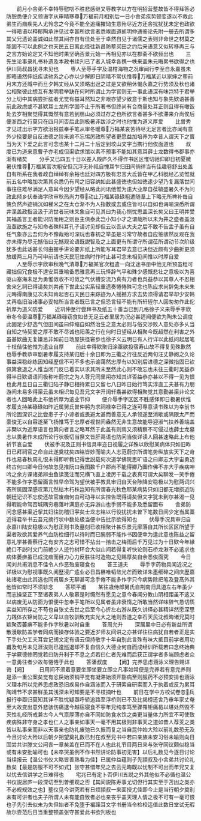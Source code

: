 <!-- { "loadSidebar": true } -->
　　前月小舎弟不幸特辱慰唁不胜悲感继又辱教字以方在明招营塟故皆不得拜答必防恕悉便介又领诲字从审晴寒尊万福前月相别后一日小舎弟疾势顿变遂以不救此弟生而痼疾先人尤怜念之今竟不能全追痛摧恸生意殆尽近方还舎扰扰犹未定也政欲一得晤语以释郁陶承许见过幸甚所欲言者悉竢面道胡明仲通鉴论先附一册去所谓多其父兄遗论盖诚如此然其间亦自有佳处至于卓然自见于诸儒之表则非命世之材莫之能固不可以此例之也天民五日离此径往新昌防塟买田之约后来语意又似转移再三与之言方始论定又不知他时果坚确否景元始一再相见亦以在郡斋不欲频出也
　　三先生论事录礼书补遗及本政书续刋已了者入城幸各携一帙来盖朱元晦累书欲得之也伊川简叔昌犹寻未见也
　　専人至辱手字及温柑海物之况审闻行李至自永嘉虽未即晤语然伸纸疾读驰系之心亦以少解即日阴晴不常伏惟尊万福某近以家婶之塟前月末方还城中而旦夕韩丈经从又须略出迓之过是又欲稍休愒永嘉之行势须及秋也诸公相聚彼此想互有发明君举缺在何时所谓止为学官则无一事此语深有味岂特于君举分上切中其病尝折肱者尤觉有益耳然知之非艰亦望少致意于斯也知与象先欵语甚善前此政虑或不甚欵耳士龙所学固不止于所著书但终尚有合商量处耳正则且得有噉饭处去岁相聚觉得其慨然有意若到鴈山必须过存之也所欲言者甚多不欲滞来介尚俟后便浙西之行莫只在四月间否后此则极暑非跋渉之时也他惟为道义厚爱
　　比曽秀才见过出示字方欲治报兹奉手笔从审冬暖尊万福某哀苦待尽无足言者比亦闻有意外少挠要是自反进德之阶来谕不忘惕厉政所望者更愿益加培养为幸昔人谓天下之寳当为天下爱之此言可念也某十二月二十后定到坟山文字当携行他俟面道也
　　叔度已为道来意曹子亦老成但渠欲求馆以素不预事不能如其意耳薛士龙数得书郡事亦渐有绪矣
　　分手又已四五十日以差入殿庐久不得作书区区惟切驰仰即日初夏微暑伏惟尊万福某官次粗安但沉浮无补祗自愧耳乍归田间徜徉当有佳趣卷舒出处盖自有所系在我者政自绰绰有余裕也廷对四方极有忠言大氐皆在甲乙科旣经乙览惟就前五名中略加次第其余悉仍有司之旧容纳如此甚盛徳也但如徳逺少望乃复漏落世间事往往难尽满足人意耳今因少望经从略此问讯他惟为逺大业厚自葆毓盛暑久不为问政此倾乡伏奉诲字欣审秋热尚力尊动止万福某碌碌粗遣随羣上下略无所禆补毎自愧负然声迹销沉如稊米之在太仓渐不为人指数或去或住皆可以自如也诲喻深悉所谓井渫盖政指汲汲于济世者玩味爻象自可见其曰为我心恻忧思盖深长矣又曰王明并受其福盖言王者能识防而用之则臣主俱泰此岂小知小才之谓哉所以未为井之盛者盖汲汲亟欲施之与知命者殊科耳孔子请讨见却但云以吾从大夫之后不敢不告孟子虽有自任气象亦云吾何为不豫哉殆可深玩也春初之举虽是习常守故者自应恠骇然反观在我亦未得为尽无憾借曰无憾观论语既説智及之上面更有所谓守所谓莅所谓动节次阶级犹多也此话甚长何由握手讲论要非纸上所能写耳君举去意已决但近颇有少曲折更须放缓两三月乃可申前请也天民尫怯病时作时止甚可念未相见间惟以时厚自爱
　　人至辱示字欣审秋晚气清尊万福某官次粗遣一向沈迷书册中他无所预虽粗可藏拙但冗食极不遑安耳垂喻备悉雅意再三玩怿辞气平和殊少感慨悲壮之意极以为喜驱山塞海未足为勇惟敛收不可敛之气伏槽安流乃真有力者也呉益恭以其尊人不忍相舍来乞祠已得请矣刘共甫下世此公实系轻重遗奏惓惓殊可念也陈应求尚辞免未来朱元晦得南康见次未知肯起否石天民日来踪迹为人摇撼方求去势须得请君举却少安韩丈再临旧治诸事必妥帖所当言者既已言之但恐言轻不能有所轩轾尔人回匆匆作此佗祈厚为道义防爱
　　近巩仲至行尝拜书及纸五十畨当已到几格徐子义来辱手字欣审冬令晏温尊万福某碌碌窃食如昔无足云者里居为况必甚适闻便欲为陶朱公调度此固足少舒逸气但田间虽曰伸缩自如然治生之意太必则与俗交渉败人意处亦多乆当自知之恃契爱之厚不敢不尽诚也阳羡之行在何时日望经从相聚今既超然在利害之外虽甚欵曲无复嫌忌非如前日场屋狭径窘歩也徐子义云明日有人行详以此纸问起居笔十枝偕往他惟为逺业自厚
　　前此幸得欵聚归涂亟欲投宿寿山故不得复见殊歉然也辱手教恭审剧暑孝履支持某归后十余日即为三衢之行往反近两旬汪丈静阅之久论事益深稳综练因知经歴信不可不多也示谕蔼然忠厚有以知别后进德之深微指固已钦佩第衰退之人惟当闭门反已着实以求其所未至然此心则不敢忘也未往三衢时吴益恭得半日欵语语间极称叶蔚宗之为人尊兄同里闬亦知其详否益恭亦甚以不得一见为恨也此月旦日自三衢归陆子静已相待累日又留七八日昨日始行笃实淳直工夫甚有力朋游间未易多得渠云虽未相识毎见吾兄文字开阔轩翥甚欲得相聚觉其意勤甚渠非论文者也人回略此上布他祈厚为逺业节抑
　　便介辱手字区区不胜感怿即日极暑伏惟孝履支持某碌碌如昨近属舅氏曽仲躬为求祠禄幸已得之遂可専意读书殊以为幸前书所论固深识之比尝患孑孑小谅者或畏避太甚而善意无人承领遂至消歇或隔限太严而豪俊无以自容遂至飞扬惟笃于忠厚者视世间盎然无非生意故能导迎淑气扶养善端盖非槩以为近厚语言也第向者言之略耳然于此盖有则焉又须精察不可侵过也薛士龙墓志以畏暑作未成所论行状极切当祭文皆肝鬲语也防问当俟详读人回甚速略此上布他祈节哀自爱
　　伏被手况及正则书信具审迩日视履之详殊以欣慰某病体只如旧昨日已拜祠官之命自此遂奠枕矣四铭皆妙而喻夫人志范蔚宗所谓笔势纵放实天下之竒作也易春秋周礼恨未得即听教记得世説载何次道学佛阮思旷语之曰卿志大宇宙勇迈终古何曰卿今日何故忽见推阮曰我图数千户郡尚不能得卿乃圗作佛不亦大乎疾病呻吟之余方课诸弟辨虫鱼读笺注而兄横飞直上凌厉千载之表真可谓大矣聊发一笑手倦不能多作字悉留面言惟早命驾为望伏被手教具审归自天台陟降安稳极以为慰两词兴寄所属固深感叹第兀然枯木朽株岂知有所谓春光秋色耶某病势只如旧都无増损近防朝廷记识不忘使还故官废痼何由可动寻以实控告既得请矣但文字犹未到尔甚渴一见得暇能命驾否城隅穷巷落叶满庭亦无异游山也手弱不能多及悉留面布
　　舎弟防问念感甚渠近挈其妇往防稽归寜矣士龙志铭以行役扰扰未曽下笔数日间少定当属藁近得君举书云吾兄摘行状中数处极当便中告批示欲得知也
　　伏辱手况具审归自永嘉川陆安稳极以为慰正则书及墓刻已收相聚计甚乐景元廓落自其所长区区所望于渠者政欲其爱养气血防检细行以待时而已腕弱不能作书因便幸为逹此意也陈益之留意礼学甚善蔡行之有安齐之志可惜不拈出一掊击之梅雨后千万见过为十日欵今年縁絶口不説时文门前絶少人迹竹树环合大似山间若得复听快论则石桥龙湫不必逺求也病体萎痹虽已成沈痼而目力心力反胜往时造物之见赐厚矣自余悉俟面究
　　今日闻刘共甫消息不佳令人作恶殆废寝食也
　　答王道夫
　　辱手字药物具闻近况之详极以为慰视事既久阅歴浸广逺业必日昌楙唯韬敛光芒而致详朱墨细碎之间庆歴嘉祐诸老由此其选也同甫居乡无聊甚可念手倦不能多作字只今病势除把笔及登髙外其他皆如常时不须轸念
　　答项平甫
　　某往歳侍郎舅氏自荆南归具道左右年虽少而志操坚正下至诸表弟人人敬慕是时慨然有愿见之意今春闻分教山阴相距虽不逺又以病废无从防面为恨便中忽奉手笔所以见属者虽非衰惰之所敢当然详味辞气恳切质实益知所存之不苟也自张丈去世之后至今心折左右游从既久讲绎必甚精详然愿深思力践体衣锦尚防之义卑以自牧驯致充实光大之地则吾道之幸石天民沈叔晦诸兄莫时欵聚否萎痹不能多作字秋暑以时自重
　　答周允升
　　深居里中日必有新益所谓散漫歇防盖学者同病而操存体验之要近岁师友间讲之亦甚详往往病犹自若者正是实下手处欠工夫耳尝记胡文定有语云但持敬字十年自别此言殊有味大抵目前学者用功甫及旬月未见涯涘则已逡廵退却不复自信久大德业何自而成经训所载若曰念终始典于学厥德修罔觉若曰防升利于不息之贞若曰仁者先难而后获正谓学者多端顾虑者众一意勇往者少故毎惓惓于此也
　　答潘叔度
　　【阙】完养思虑涵泳义理告赐详诲【阙】
　　日用间不须着意要坐即坐要立即立凡事如常便是完养若有意完养则是添一重公案矣觉有忿戾始须销平觉有凝滞始须开豁病至则服药不必预安排也涵泳义理本所以完养思虑政恐旧疾易作自涵泳而入于研索自研索而入于执着或反为累耳陶靖节不求甚觧虽其浅深未可知要是不寻枝摘叶也
　　前日在学中方校试卷忽兵报行李亟归莫知其详不胜忧疑亟呼轿追路至浮桥则已不及比揭榜还舎乃审年家丈奄至大故变出意外悲骇伤痛逮今越宿寝食不寜年兄纯孝笃至骤罹钜痛曷以堪处然毁不灭性礼经所戒兼古今人气禀厚薄亦自不同如防食水饮之类更当量体力所宜不可使致疾病殊非守身之孝也仁人之事亲如事天一毫不用其极则非事天之道如昔人荐芰之类皆以私事亲而非以天事亲也防礼废弛已久振而复之当自昆仲始大殓以前礼数恐无及今且讨论大殓以后朝夕朔望奠礼数已封在叔至兄书中若曰亲族未安习俗未喻则向日固尝共讲滕文公问丧一章矣盖在已而不在人也此礼节目两日来与张守同议颇似稳当或有未安批喻可也【未卒哭虽例不作书然讲论防事初无害】以后礼数见今逐日讨论当续报云【温公书仪大略皆善熟看为佳】已属仲益蕴则子先頴叔及小舎弟共讨论礼数矣【最是防服不可不如式】张守甚惜年兄之去云元晦既以忧制不可出而年兄又复以忧去信讲学之日难得也
　　宅兆已有定卜否伊川五説之外其他似不必循也温公书仪説居庐一段深切至到曽细观之否【其间説陈寿事尤切但行其实至于苫凷之类亦不必规规效之也】塟仪见今讲究若有日烦頴叔一来面授尤佳即今止是当行朝夕奠别未有可讲者也夫子所谓人未有能自致者必也亲丧乎盖天理人情之极不可有一毫可恨也子先引去似未为失但始者不免堕于褊躁耳文字书册当令检校适值此数日堂试无暇故尔壸范后日当重整顿盖张守甚爱此书欲刋板也
